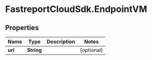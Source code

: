 # FastreportCloudSdk.EndpointVM

## Properties

Name | Type | Description | Notes
------------ | ------------- | ------------- | -------------
**url** | **String** |  | [optional] 


